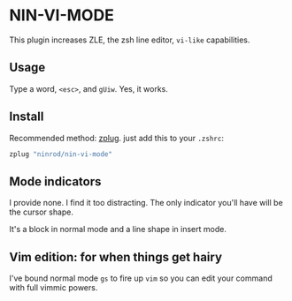 # NIN-VI-MODE

This plugin increases ZLE, the zsh line editor, `vi-like` capabilities.

## Usage

Type a word, `<esc>`, and `gUiw`. Yes, it works.

## Install

Recommended method: [zplug](http://github.com/zplug/zplug). just add this to your `.zshrc`:

```sh
zplug "ninrod/nin-vi-mode"
```

## Mode indicators

I provide none. I find it too distracting. The only indicator you'll have will be the cursor shape.

It's a block in normal mode and a line shape in insert mode.

## Vim edition: for when things get hairy

I've bound normal mode `gs` to fire up `vim` so you can edit your command with full vimmic powers.
